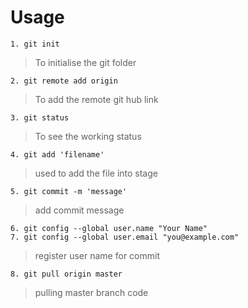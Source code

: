 # Usage 

    1. git init

>  To initialise the git folder 

    2. git remote add origin 

> To add the remote git hub link

    3. git status

> To see the working status   

    4. git add 'filename'

> used to add the file into stage

    5. git commit -m 'message'

> add commit message

    6. git config --global user.name "Your Name"
    7. git config --global user.email "you@example.com"

> register user name for commit

    8. git pull origin master

> pulling master branch code

